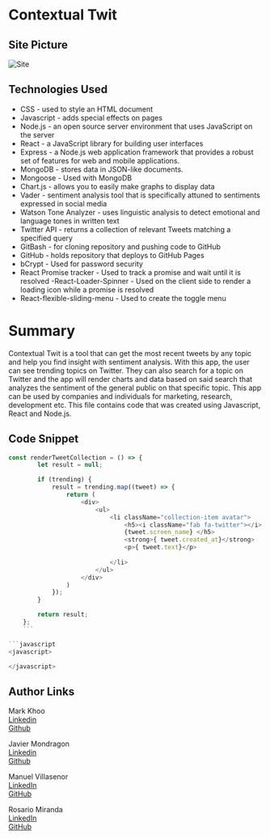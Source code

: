# Contextual Twit

## Site Picture
![Site]()

## Technologies Used
- CSS - used to style an HTML document
- Javascript - adds special effects on pages
- Node.js - an open source server environment that uses JavaScript on the server
- React - a JavaScript library for building user interfaces
- Express - a Node.js web application framework that provides a robust set of features for web and mobile applications.
- MongoDB - stores data in JSON-like documents. 
- Mongoose - Used with MongoDB
- Chart.js - allows you to easily make graphs to display data
- Vader - sentiment analysis tool that is specifically attuned to sentiments expressed in social media
- Watson Tone Analyzer - uses linguistic analysis to detect emotional and language tones in written text
- Twitter API - returns a collection of relevant Tweets matching a specified query
- GitBash - for cloning repository and pushing code to GitHub
- GitHub - holds repository that deploys to GitHub Pages
- bCrypt - Used for password security
- React Promise tracker - Used to track a promise and wait until it is resolved
-React-Loader-Spinner - Used on the client side to render a loading icon while a promise is resolved
- React-flexible-sliding-menu - Used to create the toggle menu 

# Summary

Contextual Twit is a tool that can get the most recent tweets by any topic and help you find insight with sentiment analysis.
With this app, the user can see trending topics on Twitter. They can also search for a topic on Twitter and the app will render charts and data based on said search that analyzes the sentiment of the general public on that specific topic. This app can be used by companies and individuals for marketing, research, development etc. This file contains code that was created using Javascript, React and Node.js. 

## Code Snippet
```javascript
const renderTweetCollection = () => {
        let result = null;

        if (trending) {
            result = trending.map((tweet) => {
                return (
                    <div>
                        <ul>
                            <li className="collection-item avatar">
                                <h5><i className="fab fa-twitter"></i>
                                {tweet.screen_name} </h5>
                                <strong>{ tweet.created_at}</strong>
                                <p>{ tweet.text}</p>
                                    
                            </li>
                        </ul>
                    </div>
                )
            });
        }

        return result;
    };
    ```

```javascript
<javascript>

</javascript>
```

## Author Links 

Mark Khoo <br />
[Linkedin](https://github.com/markkhoo) <br />
[Github](https://www.linkedin.com/in/markdkhoo/)

Javier Mondragon <br />
[Linkedin](https://www.linkedin.com/in/javier-mondragon-7b471719b/) <br />
[Github](https://github.com/javimarashall)

Manuel Villasenor <br />
[LinkedIn](https://www.linkedin.com/in/manuel-villasenor-854186205/)<br />
[GitHub](https://github.com/manuelvrsr)

Rosario Miranda <br />
[LinkedIn](https://www.linkedin.com/in/rosario-miranda-b81170132/)<br />
[GitHub](https://github.com/rtmiranda18)

